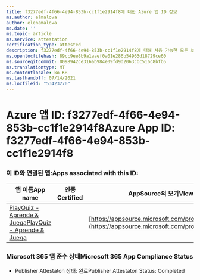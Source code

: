 ```yaml
---
title: f3277edf-4f66-4e94-853b-cc1f1e2914f8에 대한 Azure 앱 ID 정보
ms.author: elmalova
author: elenamalova
ms.date: ''
ms.topic: article
ms.service: attestation
certification_type: attested
description: f3277edf-4f66-4e94-853b-cc1f1e2914f8에 대해 사용 가능한 모든 보안 및 규정 준수 정보입니다.
ms.openlocfilehash: 89cc9ee8b9a1aaef0a01e286b54963d18729ce60
ms.sourcegitcommit: 0098942ce316ab984e09fd9d2063cbc516c8bfb5
ms.translationtype: MT
ms.contentlocale: ko-KR
ms.lasthandoff: 07/14/2021
ms.locfileid: "53423270"
---
```

# <a name="azure-app-id-f3277edf-4f66-4e94-853b-cc1f1e2914f8"></a><span data-ttu-id="fd7ae-103">Azure 앱 ID: f3277edf-4f66-4e94-853b-cc1f1e2914f8</span><span class="sxs-lookup"><span data-stu-id="fd7ae-103">Azure App ID: f3277edf-4f66-4e94-853b-cc1f1e2914f8</span></span>


### <a name="apps-associated-with-this-id"></a><span data-ttu-id="fd7ae-104">이 ID와 연결된 앱:</span><span class="sxs-lookup"><span data-stu-id="fd7ae-104">Apps associated with this ID:</span></span>
| <span data-ttu-id="fd7ae-105">**앱 이름**</span><span class="sxs-lookup"><span data-stu-id="fd7ae-105">**App name**</span></span> | <span data-ttu-id="fd7ae-106">**인증**</span><span class="sxs-lookup"><span data-stu-id="fd7ae-106">**Certified**</span></span> | <span data-ttu-id="fd7ae-107">**AppSource의 보기**</span><span class="sxs-lookup"><span data-stu-id="fd7ae-107">**View in AppSource**</span></span> |
|-|-|-|
| [<span data-ttu-id="fd7ae-108">PlayQuiz - Aprende &amp; Juega</span><span class="sxs-lookup"><span data-stu-id="fd7ae-108">PlayQuiz - Aprende &amp; Juega</span></span>](https://docs.microsoft.com/en-us/microsoft-365-app-certification/forward/WA200002820) |  | [https://appsource.microsoft.com/product/office/WA200002820](https://appsource.microsoft.com/product/office/WA200002820) |

### <a name="microsoft-365-app-compliance-status"></a><span data-ttu-id="fd7ae-109">Microsoft 365 앱 준수 상태</span><span class="sxs-lookup"><span data-stu-id="fd7ae-109">Microsoft 365 App Compliance Status</span></span>
- <span data-ttu-id="fd7ae-110">Publisher Attestaton 상태: 완료</span><span class="sxs-lookup"><span data-stu-id="fd7ae-110">Publisher Attestaton Status: Completed</span></span>
